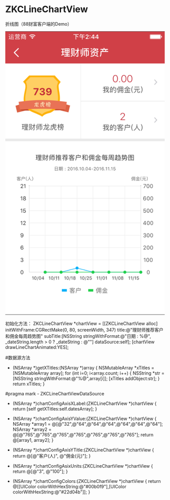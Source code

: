 # ZKCLineChartView
折线图（88财富客户端的Demo）

![image](https://github.com/CityFire/ZKCLineChartView/raw/master//1.png)

初始化方法：
ZKCLineChartView *chartView = [[ZKCLineChartView alloc] initWithFrame:CGRectMake(0, 80, screenWidth, 347) title:@"理财师推荐客户和佣金每周趋势图" subTitle:[NSString stringWithFormat:@"日期 : %@", _dateString.length > 0 ? _dateString : @""] dataSource:self];
[chartView drawLineChartAnimated:YES];
    
#数据源方法
- (NSArray *)getXTitles:(NSArray *)array
{
    NSMutableArray *xTitles = [NSMutableArray array];
    for (int i=0; i<array.count; i++) {
        NSString *str = [NSString stringWithFormat:@"%@",array[i]];
        [xTitles addObject:str];
    }
    return xTitles;
}

#pragma mark - ZKCLineChartViewDataSource

- (NSArray *)chartConfigAxisXLabel:(ZKCLineChartView *)chartView {
    return [self getXTitles:self.datesArray];
}

- (NSArray *)chartConfigAxisYValue:(ZKCLineChartView *)chartView {
    NSArray *array1 = @[@"32",@"64",@"64",@"64",@"64",@"64",@"64"];
    NSArray *array2 = @[@"765",@"765",@"765",@"765",@"765",@"765",@"765"];
    return @[array1, array2];
}

- (NSArray *)chartConfigAxisYTitle:(ZKCLineChartView *)chartView {
    return @[@"客户(人)", @"佣金(元)"];
}

- (NSArray *)chartConfigAsixUnits:(ZKCLineChartView *)chartView {
    return @[@"3", @"100"];
}

- (NSArray *)chartConfigColors:(ZKCLineChartView *)chartView {
    return @[[UIColor colorWithHexString:@"#00b0f9"],[UIColor colorWithHexString:@"#22d04b"]];
}
